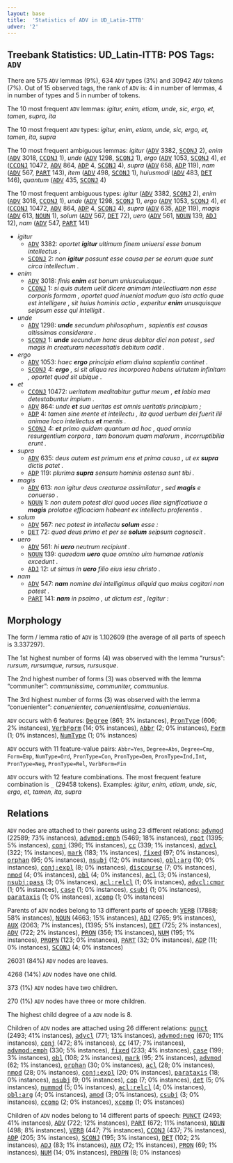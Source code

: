 ```yaml
---
layout: base
title:  'Statistics of ADV in UD_Latin-ITTB'
udver: '2'
---
```


## Treebank Statistics: UD_Latin-ITTB: POS Tags: `ADV`

There are 575 `ADV` lemmas (9%), 634 `ADV` types (3%) and 30942 `ADV` tokens (7%).
Out of 15 observed tags, the rank of `ADV` is: 4 in number of lemmas, 4 in number of types and 5 in number of tokens.

The 10 most frequent `ADV` lemmas: <em>igitur, enim, etiam, unde, sic, ergo, et, tamen, supra, ita</em>

The 10 most frequent `ADV` types:  <em>igitur, enim, etiam, unde, sic, ergo, et, tamen, ita, supra</em>

The 10 most frequent ambiguous lemmas: <em>igitur</em> (<tt><a href="la_ittb-pos-ADV.html">ADV</a></tt> 3382, <tt><a href="la_ittb-pos-SCONJ.html">SCONJ</a></tt> 2), <em>enim</em> (<tt><a href="la_ittb-pos-ADV.html">ADV</a></tt> 3018, <tt><a href="la_ittb-pos-CCONJ.html">CCONJ</a></tt> 1), <em>unde</em> (<tt><a href="la_ittb-pos-ADV.html">ADV</a></tt> 1298, <tt><a href="la_ittb-pos-SCONJ.html">SCONJ</a></tt> 1), <em>ergo</em> (<tt><a href="la_ittb-pos-ADV.html">ADV</a></tt> 1053, <tt><a href="la_ittb-pos-SCONJ.html">SCONJ</a></tt> 4), <em>et</em> (<tt><a href="la_ittb-pos-CCONJ.html">CCONJ</a></tt> 10472, <tt><a href="la_ittb-pos-ADV.html">ADV</a></tt> 864, <tt><a href="la_ittb-pos-ADP.html">ADP</a></tt> 4, <tt><a href="la_ittb-pos-SCONJ.html">SCONJ</a></tt> 4), <em>supra</em> (<tt><a href="la_ittb-pos-ADV.html">ADV</a></tt> 658, <tt><a href="la_ittb-pos-ADP.html">ADP</a></tt> 119), <em>nam</em> (<tt><a href="la_ittb-pos-ADV.html">ADV</a></tt> 567, <tt><a href="la_ittb-pos-PART.html">PART</a></tt> 143), <em>item</em> (<tt><a href="la_ittb-pos-ADV.html">ADV</a></tt> 498, <tt><a href="la_ittb-pos-SCONJ.html">SCONJ</a></tt> 1), <em>huiusmodi</em> (<tt><a href="la_ittb-pos-ADV.html">ADV</a></tt> 483, <tt><a href="la_ittb-pos-DET.html">DET</a></tt> 146), <em>quantum</em> (<tt><a href="la_ittb-pos-ADV.html">ADV</a></tt> 435, <tt><a href="la_ittb-pos-SCONJ.html">SCONJ</a></tt> 4)

The 10 most frequent ambiguous types:  <em>igitur</em> (<tt><a href="la_ittb-pos-ADV.html">ADV</a></tt> 3382, <tt><a href="la_ittb-pos-SCONJ.html">SCONJ</a></tt> 2), <em>enim</em> (<tt><a href="la_ittb-pos-ADV.html">ADV</a></tt> 3018, <tt><a href="la_ittb-pos-CCONJ.html">CCONJ</a></tt> 1), <em>unde</em> (<tt><a href="la_ittb-pos-ADV.html">ADV</a></tt> 1298, <tt><a href="la_ittb-pos-SCONJ.html">SCONJ</a></tt> 1), <em>ergo</em> (<tt><a href="la_ittb-pos-ADV.html">ADV</a></tt> 1053, <tt><a href="la_ittb-pos-SCONJ.html">SCONJ</a></tt> 4), <em>et</em> (<tt><a href="la_ittb-pos-CCONJ.html">CCONJ</a></tt> 10472, <tt><a href="la_ittb-pos-ADV.html">ADV</a></tt> 864, <tt><a href="la_ittb-pos-ADP.html">ADP</a></tt> 4, <tt><a href="la_ittb-pos-SCONJ.html">SCONJ</a></tt> 4), <em>supra</em> (<tt><a href="la_ittb-pos-ADV.html">ADV</a></tt> 635, <tt><a href="la_ittb-pos-ADP.html">ADP</a></tt> 119), <em>magis</em> (<tt><a href="la_ittb-pos-ADV.html">ADV</a></tt> 613, <tt><a href="la_ittb-pos-NOUN.html">NOUN</a></tt> 1), <em>solum</em> (<tt><a href="la_ittb-pos-ADV.html">ADV</a></tt> 567, <tt><a href="la_ittb-pos-DET.html">DET</a></tt> 72), <em>uero</em> (<tt><a href="la_ittb-pos-ADV.html">ADV</a></tt> 561, <tt><a href="la_ittb-pos-NOUN.html">NOUN</a></tt> 139, <tt><a href="la_ittb-pos-ADJ.html">ADJ</a></tt> 12), <em>nam</em> (<tt><a href="la_ittb-pos-ADV.html">ADV</a></tt> 547, <tt><a href="la_ittb-pos-PART.html">PART</a></tt> 141)


* <em>igitur</em>
  * <tt><a href="la_ittb-pos-ADV.html">ADV</a></tt> 3382: <em>oportet <b>igitur</b> ultimum finem uniuersi esse bonum intellectus .</em>
  * <tt><a href="la_ittb-pos-SCONJ.html">SCONJ</a></tt> 2: <em>non <b>igitur</b> possunt esse causa per se eorum quae sunt circa intellectum .</em>
* <em>enim</em>
  * <tt><a href="la_ittb-pos-ADV.html">ADV</a></tt> 3018: <em>finis <b>enim</b> est bonum uniuscuiusque .</em>
  * <tt><a href="la_ittb-pos-CCONJ.html">CCONJ</a></tt> 1: <em>si quis autem uelit dicere animam intellectiuam non esse corporis formam , oportet quod inueniat modum quo ista actio quae est intelligere , sit huius hominis actio , experitur <b>enim</b> unusquisque seipsum esse qui intelligit .</em>
* <em>unde</em>
  * <tt><a href="la_ittb-pos-ADV.html">ADV</a></tt> 1298: <em><b>unde</b> secundum philosophum , sapientis est causas altissimas considerare .</em>
  * <tt><a href="la_ittb-pos-SCONJ.html">SCONJ</a></tt> 1: <em><b>unde</b> secundum hanc deus debitor dici non potest , sed magis in creaturam necessitatis debitum cadit .</em>
* <em>ergo</em>
  * <tt><a href="la_ittb-pos-ADV.html">ADV</a></tt> 1053: <em>haec <b>ergo</b> principia etiam diuina sapientia continet .</em>
  * <tt><a href="la_ittb-pos-SCONJ.html">SCONJ</a></tt> 4: <em><b>ergo</b> , si sit aliqua res incorporea habens uirtutem infinitam , oportet quod sit ubique .</em>
* <em>et</em>
  * <tt><a href="la_ittb-pos-CCONJ.html">CCONJ</a></tt> 10472: <em>ueritatem meditabitur guttur meum , <b>et</b> labia mea detestabuntur impium .</em>
  * <tt><a href="la_ittb-pos-ADV.html">ADV</a></tt> 864: <em>unde <b>et</b> sua ueritas est omnis ueritatis principium ;</em>
  * <tt><a href="la_ittb-pos-ADP.html">ADP</a></tt> 4: <em>tamen sine mente et intellectu , ita quod uerbum dei fuerit illi animae loco intellectus <b>et</b> mentis .</em>
  * <tt><a href="la_ittb-pos-SCONJ.html">SCONJ</a></tt> 4: <em><b>et</b> primo quidem quantum ad hoc , quod omnia resurgentium corpora , tam bonorum quam malorum , incorruptibilia erunt .</em>
* <em>supra</em>
  * <tt><a href="la_ittb-pos-ADV.html">ADV</a></tt> 635: <em>deus autem est primum ens et prima causa , ut ex <b>supra</b> dictis patet .</em>
  * <tt><a href="la_ittb-pos-ADP.html">ADP</a></tt> 119: <em>plurima <b>supra</b> sensum hominis ostensa sunt tibi .</em>
* <em>magis</em>
  * <tt><a href="la_ittb-pos-ADV.html">ADV</a></tt> 613: <em>non igitur deus creaturae assimilatur , sed <b>magis</b> e conuerso .</em>
  * <tt><a href="la_ittb-pos-NOUN.html">NOUN</a></tt> 1: <em>non autem potest dici quod uoces illae significatiuae a <b>magis</b> prolatae efficaciam habeant ex intellectu proferentis .</em>
* <em>solum</em>
  * <tt><a href="la_ittb-pos-ADV.html">ADV</a></tt> 567: <em>nec potest in intellectu <b>solum</b> esse :</em>
  * <tt><a href="la_ittb-pos-DET.html">DET</a></tt> 72: <em>quod deus primo et per se <b>solum</b> seipsum cognoscit .</em>
* <em>uero</em>
  * <tt><a href="la_ittb-pos-ADV.html">ADV</a></tt> 561: <em>hi <b>uero</b> neutrum recipiunt .</em>
  * <tt><a href="la_ittb-pos-NOUN.html">NOUN</a></tt> 139: <em>quaedam <b>uero</b> quae omnino uim humanae rationis excedunt .</em>
  * <tt><a href="la_ittb-pos-ADJ.html">ADJ</a></tt> 12: <em>ut simus in <b>uero</b> filio eius iesu christo .</em>
* <em>nam</em>
  * <tt><a href="la_ittb-pos-ADV.html">ADV</a></tt> 547: <em><b>nam</b> nomine dei intelligimus aliquid quo maius cogitari non potest .</em>
  * <tt><a href="la_ittb-pos-PART.html">PART</a></tt> 141: <em><b>nam</b> in psalmo , ut dictum est , legitur :</em>

## Morphology

The form / lemma ratio of `ADV` is 1.102609 (the average of all parts of speech is 3.337297).

The 1st highest number of forms (4) was observed with the lemma “rursus”: <em>rursum, rursumque, rursus, rursusque</em>.

The 2nd highest number of forms (3) was observed with the lemma “communiter”: <em>communissime, communiter, communius</em>.

The 3rd highest number of forms (3) was observed with the lemma “conuenienter”: <em>conuenienter, conuenientissime, conuenientius</em>.

`ADV` occurs with 6 features: <tt><a href="la_ittb-feat-Degree.html">Degree</a></tt> (861; 3% instances), <tt><a href="la_ittb-feat-PronType.html">PronType</a></tt> (606; 2% instances), <tt><a href="la_ittb-feat-VerbForm.html">VerbForm</a></tt> (14; 0% instances), <tt><a href="la_ittb-feat-Abbr.html">Abbr</a></tt> (2; 0% instances), <tt><a href="la_ittb-feat-Form.html">Form</a></tt> (1; 0% instances), <tt><a href="la_ittb-feat-NumType.html">NumType</a></tt> (1; 0% instances)

`ADV` occurs with 11 feature-value pairs: `Abbr=Yes`, `Degree=Abs`, `Degree=Cmp`, `Form=Emp`, `NumType=Ord`, `PronType=Con`, `PronType=Dem`, `PronType=Ind,Int`, `PronType=Neg`, `PronType=Rel`, `VerbForm=Fin`

`ADV` occurs with 12 feature combinations.
The most frequent feature combination is `_` (29458 tokens).
Examples: <em>igitur, enim, etiam, unde, sic, ergo, et, tamen, ita, supra</em>


## Relations

`ADV` nodes are attached to their parents using 23 different relations: <tt><a href="la_ittb-dep-advmod.html">advmod</a></tt> (22589; 73% instances), <tt><a href="la_ittb-dep-advmod-emph.html">advmod:emph</a></tt> (5469; 18% instances), <tt><a href="la_ittb-dep-root.html">root</a></tt> (1395; 5% instances), <tt><a href="la_ittb-dep-conj.html">conj</a></tt> (396; 1% instances), <tt><a href="la_ittb-dep-cc.html">cc</a></tt> (339; 1% instances), <tt><a href="la_ittb-dep-advcl.html">advcl</a></tt> (322; 1% instances), <tt><a href="la_ittb-dep-mark.html">mark</a></tt> (183; 1% instances), <tt><a href="la_ittb-dep-fixed.html">fixed</a></tt> (97; 0% instances), <tt><a href="la_ittb-dep-orphan.html">orphan</a></tt> (95; 0% instances), <tt><a href="la_ittb-dep-nsubj.html">nsubj</a></tt> (12; 0% instances), <tt><a href="la_ittb-dep-obl-arg.html">obl:arg</a></tt> (10; 0% instances), <tt><a href="la_ittb-dep-conj-expl.html">conj:expl</a></tt> (8; 0% instances), <tt><a href="la_ittb-dep-discourse.html">discourse</a></tt> (7; 0% instances), <tt><a href="la_ittb-dep-nmod.html">nmod</a></tt> (4; 0% instances), <tt><a href="la_ittb-dep-obl.html">obl</a></tt> (4; 0% instances), <tt><a href="la_ittb-dep-acl.html">acl</a></tt> (3; 0% instances), <tt><a href="la_ittb-dep-nsubj-pass.html">nsubj:pass</a></tt> (3; 0% instances), <tt><a href="la_ittb-dep-acl-relcl.html">acl:relcl</a></tt> (1; 0% instances), <tt><a href="la_ittb-dep-advcl-cmpr.html">advcl:cmpr</a></tt> (1; 0% instances), <tt><a href="la_ittb-dep-case.html">case</a></tt> (1; 0% instances), <tt><a href="la_ittb-dep-csubj.html">csubj</a></tt> (1; 0% instances), <tt><a href="la_ittb-dep-parataxis.html">parataxis</a></tt> (1; 0% instances), <tt><a href="la_ittb-dep-xcomp.html">xcomp</a></tt> (1; 0% instances)

Parents of `ADV` nodes belong to 13 different parts of speech: <tt><a href="la_ittb-pos-VERB.html">VERB</a></tt> (17888; 58% instances), <tt><a href="la_ittb-pos-NOUN.html">NOUN</a></tt> (4663; 15% instances), <tt><a href="la_ittb-pos-ADJ.html">ADJ</a></tt> (2765; 9% instances), <tt><a href="la_ittb-pos-AUX.html">AUX</a></tt> (2063; 7% instances),  (1395; 5% instances), <tt><a href="la_ittb-pos-DET.html">DET</a></tt> (725; 2% instances), <tt><a href="la_ittb-pos-ADV.html">ADV</a></tt> (722; 2% instances), <tt><a href="la_ittb-pos-PRON.html">PRON</a></tt> (356; 1% instances), <tt><a href="la_ittb-pos-NUM.html">NUM</a></tt> (195; 1% instances), <tt><a href="la_ittb-pos-PROPN.html">PROPN</a></tt> (123; 0% instances), <tt><a href="la_ittb-pos-PART.html">PART</a></tt> (32; 0% instances), <tt><a href="la_ittb-pos-ADP.html">ADP</a></tt> (11; 0% instances), <tt><a href="la_ittb-pos-SCONJ.html">SCONJ</a></tt> (4; 0% instances)

26031 (84%) `ADV` nodes are leaves.

4268 (14%) `ADV` nodes have one child.

373 (1%) `ADV` nodes have two children.

270 (1%) `ADV` nodes have three or more children.

The highest child degree of a `ADV` node is 8.

Children of `ADV` nodes are attached using 26 different relations: <tt><a href="la_ittb-dep-punct.html">punct</a></tt> (2493; 41% instances), <tt><a href="la_ittb-dep-advcl.html">advcl</a></tt> (771; 13% instances), <tt><a href="la_ittb-dep-advmod-neg.html">advmod:neg</a></tt> (670; 11% instances), <tt><a href="la_ittb-dep-conj.html">conj</a></tt> (472; 8% instances), <tt><a href="la_ittb-dep-cc.html">cc</a></tt> (417; 7% instances), <tt><a href="la_ittb-dep-advmod-emph.html">advmod:emph</a></tt> (330; 5% instances), <tt><a href="la_ittb-dep-fixed.html">fixed</a></tt> (233; 4% instances), <tt><a href="la_ittb-dep-case.html">case</a></tt> (199; 3% instances), <tt><a href="la_ittb-dep-obl.html">obl</a></tt> (108; 2% instances), <tt><a href="la_ittb-dep-mark.html">mark</a></tt> (95; 2% instances), <tt><a href="la_ittb-dep-advmod.html">advmod</a></tt> (62; 1% instances), <tt><a href="la_ittb-dep-orphan.html">orphan</a></tt> (30; 0% instances), <tt><a href="la_ittb-dep-acl.html">acl</a></tt> (28; 0% instances), <tt><a href="la_ittb-dep-nmod.html">nmod</a></tt> (28; 0% instances), <tt><a href="la_ittb-dep-conj-expl.html">conj:expl</a></tt> (20; 0% instances), <tt><a href="la_ittb-dep-parataxis.html">parataxis</a></tt> (18; 0% instances), <tt><a href="la_ittb-dep-nsubj.html">nsubj</a></tt> (9; 0% instances), <tt><a href="la_ittb-dep-cop.html">cop</a></tt> (7; 0% instances), <tt><a href="la_ittb-dep-det.html">det</a></tt> (5; 0% instances), <tt><a href="la_ittb-dep-nummod.html">nummod</a></tt> (5; 0% instances), <tt><a href="la_ittb-dep-acl-relcl.html">acl:relcl</a></tt> (4; 0% instances), <tt><a href="la_ittb-dep-obl-arg.html">obl:arg</a></tt> (4; 0% instances), <tt><a href="la_ittb-dep-amod.html">amod</a></tt> (3; 0% instances), <tt><a href="la_ittb-dep-csubj.html">csubj</a></tt> (3; 0% instances), <tt><a href="la_ittb-dep-ccomp.html">ccomp</a></tt> (2; 0% instances), <tt><a href="la_ittb-dep-xcomp.html">xcomp</a></tt> (1; 0% instances)

Children of `ADV` nodes belong to 14 different parts of speech: <tt><a href="la_ittb-pos-PUNCT.html">PUNCT</a></tt> (2493; 41% instances), <tt><a href="la_ittb-pos-ADV.html">ADV</a></tt> (722; 12% instances), <tt><a href="la_ittb-pos-PART.html">PART</a></tt> (672; 11% instances), <tt><a href="la_ittb-pos-NOUN.html">NOUN</a></tt> (498; 8% instances), <tt><a href="la_ittb-pos-VERB.html">VERB</a></tt> (447; 7% instances), <tt><a href="la_ittb-pos-CCONJ.html">CCONJ</a></tt> (437; 7% instances), <tt><a href="la_ittb-pos-ADP.html">ADP</a></tt> (205; 3% instances), <tt><a href="la_ittb-pos-SCONJ.html">SCONJ</a></tt> (195; 3% instances), <tt><a href="la_ittb-pos-DET.html">DET</a></tt> (102; 2% instances), <tt><a href="la_ittb-pos-ADJ.html">ADJ</a></tt> (83; 1% instances), <tt><a href="la_ittb-pos-AUX.html">AUX</a></tt> (72; 1% instances), <tt><a href="la_ittb-pos-PRON.html">PRON</a></tt> (69; 1% instances), <tt><a href="la_ittb-pos-NUM.html">NUM</a></tt> (14; 0% instances), <tt><a href="la_ittb-pos-PROPN.html">PROPN</a></tt> (8; 0% instances)

